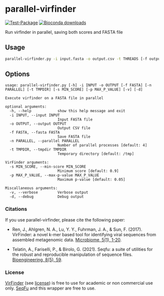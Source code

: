 # parallel-virfinder

[![Test-Package](https://github.com/quadram-institute-bioscience/parallel-virfinder/actions/workflows/test.yml/badge.svg)](https://github.com/quadram-institute-bioscience/parallel-virfinder/actions/workflows/test.yml)
[![Bioconda downloads](https://img.shields.io/conda/dn/bioconda/parallel-virfinder)](https://bioconda.github.io/recipes/parallel-virfinder/README.html)

Run virfinder in parallel, saving both scores and FASTA file

## Usage

```bash
parallel-virfinder.py -i input.fasta -o output.csv -t THREADS [-f output.fasta]
```

## Options

```text
usage: parallel-virfinder.py [-h] -i INPUT -o OUTPUT [-f FASTA] [-n PARALLEL] [-t TMPDIR] [-s MIN_SCORE] [-p MAX_P_VALUE] [-v] [-d]

Execute virfinder on a FASTA file in parallel

optional arguments:
  -h, --help            show this help message and exit
  -i INPUT, --input INPUT
                        Input FASTA file
  -o OUTPUT, --output OUTPUT
                        Output CSV file
  -f FASTA, --fasta FASTA
                        Save FASTA file
  -n PARALLEL, --parallel PARALLEL
                        Number of parallel processes [default: 4]
  -t TMPDIR, --tmpdir TMPDIR
                        Temporary directory [default: /tmp]

VirFinder arguments:
  -s MIN_SCORE, --min-score MIN_SCORE
                        Minimum score [default: 0.9]
  -p MAX_P_VALUE, --max-p-value MAX_P_VALUE
                        Maximum p-value [default: 0.05]

Miscallaneous arguments:
  -v, --verbose         Verbose output
  -d, --debug           Debug output

```

### Citations

If you use parallel-virfinder, please cite the following paper:

* Ren, J., Ahlgren, N. A., Lu, Y. Y., Fuhrman, J. A., & Sun, F. (2017). VirFinder: a novel k-mer based tool for identifying viral sequences from assembled metagenomic data. [Microbiome, 5(1), 1-20](https://link.springer.com/epdf/10.1186/s40168-017-0283-5?author_access_token=YQgkTWibFIFPtRICkTjZF2_BpE1tBhCbnbw3BuzI2RMCpVMGldKV8DA9scozc7Z-db3ufPFz9-pswHsYVHyEsCrziBuECllLPOgZ6ANHsMeKF5KejrdDKdeASyDkxB5wfFDq523QSd01cnqxCLqCiQ%3D%3D).

* Telatin, A., Fariselli, P., & Birolo, G. (2021). Seqfu: a suite of utilities for the robust and reproducible manipulation of sequence files. [Bioengineering, 8(5), 59](https://doi.org/10.3390/bioengineering8050059).


### License

[VirFinder](https://github.com/jessieren/VirFinder) (see [license](https://github.com/jessieren/VirFinder/blob/master/licence.md))
is free to use for academic or non commercial use only.
[SeqFu](https://telatin.github.io/seqfu2/) and this wrapper are free to use.
